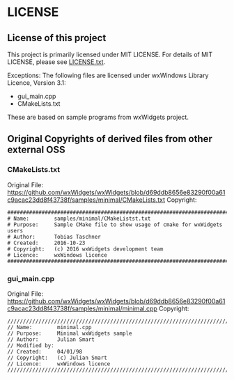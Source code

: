 # LICENSE

## License of this project
This project is primarily licensed under MIT LICENSE.
For details of MIT LICENSE, please see [LICENSE.txt](LICENSE.txt).

Exceptions: The following files are licensed under wxWindows Library Licence, Version 3.1:
* gui_main.cpp
* CMakeLists.txt

These are based on sample programs from wxWidgets project.

## Original Copyrights of derived files from other external OSS

### CMakeLists.txt

Original File: https://github.com/wxWidgets/wxWidgets/blob/d69ddb8656e83290f00a61c9acac23dd8f43738f/samples/minimal/CMakeLists.txt
Copyright:
```plaintext
#############################################################################
# Name:        samples/minimal/CMakeListst.txt
# Purpose:     Sample CMake file to show usage of cmake for wxWidgets users
# Author:      Tobias Taschner
# Created:     2016-10-23
# Copyright:   (c) 2016 wxWidgets development team
# Licence:     wxWindows licence
#############################################################################
```

### gui_main.cpp

Original File: https://github.com/wxWidgets/wxWidgets/blob/d69ddb8656e83290f00a61c9acac23dd8f43738f/samples/minimal/minimal.cpp
Copyright:
```plaintext
/////////////////////////////////////////////////////////////////////////////
// Name:        minimal.cpp
// Purpose:     Minimal wxWidgets sample
// Author:      Julian Smart
// Modified by:
// Created:     04/01/98
// Copyright:   (c) Julian Smart
// Licence:     wxWindows licence
/////////////////////////////////////////////////////////////////////////////
```